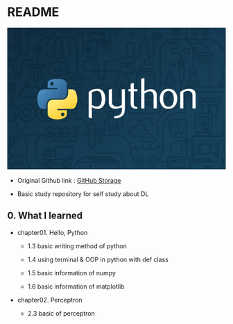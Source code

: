 # README

![thumb-course-phthon-basic](README.assets/thumb-course-phthon-basic-1573569963444.jpg)


- Original Github link : [GitHub Storage](https://github.com/WegraLee/deep-learning-from-scratch)

- Basic study repository for self study about DL

## 0. What I learned

- chapter01. Hello, Python

    - 1.3 basic writing method of python

    - 1.4 using terminal & OOP in python with def class

    - 1.5 basic information of numpy

    - 1.6 basic information of matplotlib

- chapter02. Perceptron

    - 2.3 basic of perceptron
